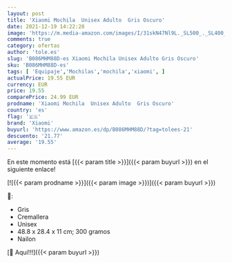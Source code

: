 ```yaml
---
layout: post
title: 'Xiaomi Mochila  Unisex Adulto  Gris Oscuro'
date: 2021-12-19 14:22:28
image: 'https://m.media-amazon.com/images/I/31skN47Nl9L._SL500_._SL400_.jpg'
comments: true
category: ofertas
author: 'tole.es'
slug: 'B086MHM88D-es Xiaomi Mochila Unisex Adulto Gris Oscuro'
sku: 'B086MHM88D-es'
tags: [ 'Equipaje','Mochilas','mochila','xiaomi', ]
actualPrice: 19.55 EUR
currency: EUR
price: 19.55
comparePrice: 24.99 EUR
prodname: 'Xiaomi Mochila  Unisex Adulto  Gris Oscuro'
country: 'es'
flag: '🇪🇸'
brand: 'Xiaomi'
buyurl: 'https://www.amazon.es/dp/B086MHM88D/?tag=tolees-21'
descuento: '21.77'
average: '19.55'
---
```


En este momento está [{{< param title >}}]({{< param buyurl >}}) en el siguiente enlace!

[![{{< param prodname >}}]({{< param image >}})]({{< param buyurl >}})

🔎:

- Gris
- Cremallera
- Unisex
- 48.8 x 28.4 x 11 cm; 300 gramos
- Nailon

[🛒 Aquí!!!]({{< param buyurl >}})
